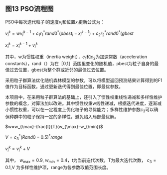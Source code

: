 <!-- 初始化粒子 的速度和位置 计算粒子适应度 获取个体最优位置 和全局最优位置 更新粒子速度和位置 N 是否输出 结束  -->

## 图13 PSO流程图

PSO中每次迭代粒子i的速度$v_{i}$和位置$x_{i}$更新公式为：

$v_{i}^{k}=wv_{i}^{k-1}+c_{1}r_{1}^{*}rand0^{*}(pbest_{i}-x_{i}^{k-1})+c_{2}r_{2}^{*}rand0^{*}(gbest$

$x_{i}^{k}=x_{i}^{k-1}+v_{i}^{k}$

其中，w为惯性权重（inertia weight），$c_{1}$和$c_{2}$为加速常数（acceleration constants），rand（）为在［0,1］范围里变化的随机值，pbest为粒子自身的最佳过去位置，gbest为整个群或近邻的最佳过去位置。

采用粒子群算法优化随机森林模型的参数，可以将模型返回预测结果计算得到的F1值作为目标函数，通过更新迭代得到最佳位置，即最优参数。

本项目中，在采用粒子群算法的基础上，还引入了惯性权重线性递减和多样性维护参数的概念，对算法加以改进。其中惯性权重w线性递减，根据迭代进度，逐渐减小惯性权重，可以在一定程度上优化粒子的寻优能力；多样性维护参数$c_{3}$可以确保种群中的粒子保持一定的多样性，避免陷入局部最优解。

$w=w_{\max}-\frac{t}{T}(w_{\max}-w_{\min})$

$V=c_{3}^{*}(Rand0-0.5)^{*}range$

$v_{i}^{k}=v_{i}^{k}+V$

其中， $w_{\max}=0.9,$ $w_{\min}=0.4$，t为当前迭代次数，T为最大迭代次数， $c_{3}=0.1$,V 为多样性维护项，range为各参数取值范围长度。

